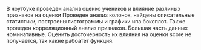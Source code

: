 В ноутбуке проведен анализ оценко учеников и влияние разлиных признаков на оценки
Проведен анализ колонок, найдены описательные статистики, построены гистограммы и графики ипа боксплот.
Также проведен корреляционный анализ признаков.
Большая часть данных номинативные. Оценить досточерность их влияния на оценки score не получается, 
так какне рабоатет функция.